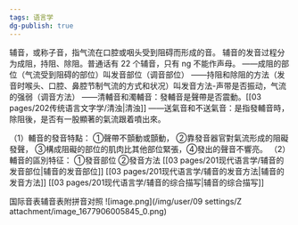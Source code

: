 ```yaml
---
tags: 语言学
dg-publish: true
---
```

辅音，或称子音，指气流在口腔或咽头受到阻碍而形成的音。
辅音的发音过程分为成阻，持阻、除阻。普通话有 22 个辅音，只有 ng 不能作声母。
——成阻的部位（气流受到阻碍的部位）叫发音部位（调音部位）
——持阻和除阻的方法（发音时喉头、口腔、鼻腔节制气流的方式和状况）叫发音方法-声带是否振动，气流的强弱（调音方法）
——清輔音和濁輔音：發輔音是聲帶是否震動。[[03 pages/202传统语言文字学/清浊\|清浊]]
——送氣音和不送氣音：是指發輔音時，除阻後，是否有一股顯著的氣流跟着噴出來。


（1）輔音的發音特點： ①聲帶不顫動或顫動， ②靠發音器官對氣流形成的阻礙發聲， ③構成阻礙的部位的肌肉比其他部位緊張，④發出的聲音不響亮。 
（2）輔音的區別特征： ①發音部位 ②發音方法
[[03 pages/201现代语言学/辅音的发音部位\|辅音的发音部位]]
[[03 pages/201现代语言学/辅音的发音方法\|辅音的发音方法]]
[[03 pages/201现代语言学/辅音的综合描写\|辅音的综合描写]]

国际音表辅音表附拼音对照
![image.png](/img/user/09 settings/Z attachment/image_1677906005845_0.png)